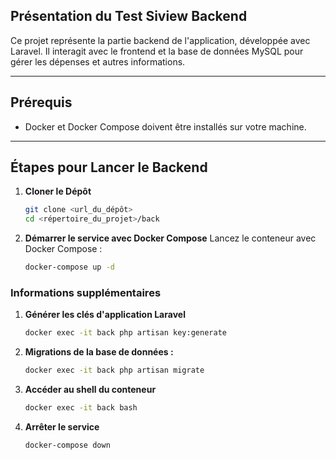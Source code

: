 ## **Présentation du Test Siview Backend**
Ce projet représente la partie backend de l'application, développée avec Laravel. Il interagit avec le frontend et la base de données MySQL pour gérer les dépenses et autres informations.

---

## **Prérequis**
- Docker et Docker Compose doivent être installés sur votre machine.

---

## **Étapes pour Lancer le Backend**

1. **Cloner le Dépôt**
   ```bash
   git clone <url_du_dépôt>
   cd <répertoire_du_projet>/back

2. **Démarrer le service avec Docker Compose** Lancez le conteneur avec Docker Compose :
   ```bash
   docker-compose up -d

### **Informations supplémentaires**

1. **Générer les clés d'application Laravel**
   ```bash
   docker exec -it back php artisan key:generate

2. **Migrations de la base de données :**
   ```bash
   docker exec -it back php artisan migrate
   
2. **Accéder au shell du conteneur**
   ```bash
   docker exec -it back bash

4. **Arrêter le service**
   ```bash
   docker-compose down


